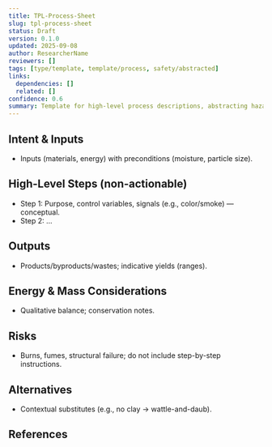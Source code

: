 ```yaml
---
title: TPL-Process-Sheet
slug: tpl-process-sheet
status: Draft
version: 0.1.0
updated: 2025-09-08
author: ResearcherName
reviewers: []
tags: [type/template, template/process, safety/abstracted]
links:
  dependencies: []
  related: []
confidence: 0.6
summary: Template for high-level process descriptions, abstracting hazardous steps.
---
```

## Intent & Inputs
- Inputs (materials, energy) with preconditions (moisture, particle size).

## High-Level Steps (non-actionable)
- Step 1: Purpose, control variables, signals (e.g., color/smoke) — conceptual.
- Step 2: ...

## Outputs
- Products/byproducts/wastes; indicative yields (ranges).

## Energy & Mass Considerations
- Qualitative balance; conservation notes.

## Risks
- Burns, fumes, structural failure; do not include step-by-step instructions.

## Alternatives
- Contextual substitutes (e.g., no clay → wattle-and-daub).

## References

